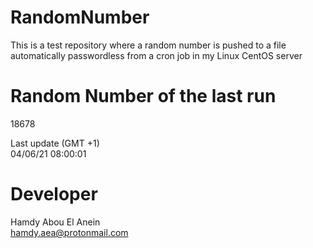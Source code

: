 # RandomNumber    
This is a test repository where a random number is pushed to a file automatically passwordless from a cron job in my Linux CentOS server    
# Random Number of the last run   
18678
      
Last update (GMT +1)    
04/06/21 08:00:01
# Developer    
Hamdy Abou El Anein   
hamdy.aea@protonmail.com

